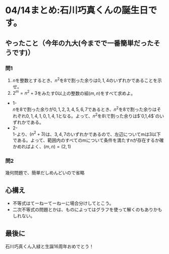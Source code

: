 # 04/14まとめ:石川巧真くんの誕生日です。
## やったこと（今年の九大(今までで一番簡単だったそうです)）
### 問1
1. $`n`$を整数とするとき、$`n^2`$を8で割った余りは$`0,1,4`$のいずれかであることを示せ。
2. $`2^m=n^2+3`$をみたす0以上の整数の組$`(m,n)`$をすべて求めよ。
* 1-  
	$`n`$を$`8`$で割った余りが$`0,1,2,3,4,5,6,7`$であるとき、$`n^2`$を$`8`$で割った余りはそれぞれ$`0,1,4,1,0,1,4,1`$となる。よって、$`n^2`$を$`8`$\で割った余りは$`0,1,4$`のいずれかである。   
* 2-  
	1-より、$`(n^2+3)%8`$は、$`3,4,7`$のいずれかであるので、左辺についてmは3以下である。よって、範囲内のすべてのmについて条件を満たすnが存在するか確かめればよく、$`(m,n)=(2,1)`$  
### 問2
幾何問題で、簡単だしめんどいので省略
## 心構え
* 不等式はてーねーてーねーに場合分けしてとこう。  
* 二次不等式の問題とかは、ものによってはグラフを使って解くのもありかもしれない。
## 最後に
石川巧真くん入緑と生誕16周年おめでとう！
